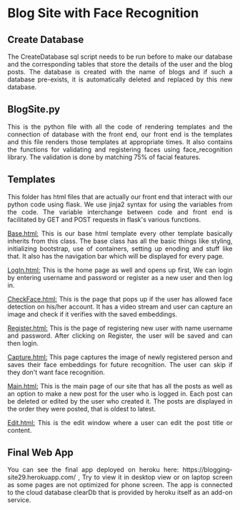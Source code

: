 # Blog Site with Face Recognition

## Create Database
<p align="justify">
The CreateDatabase sql script needs to be run before to make our database and the corresponding tables that store the details of the user and the blog posts. The database is 
created with the name of blogs and if such a database pre-exists, it is automatically deleted and replaced by this new database.
</p>

## BlogSite.py
<p align="justify">
This is the python file with all the code of rendering templates and the connection of database with the front end, our front end is the templates and this file renders those 
templates at appropriate times. It also contains the functions for validating and registering faces using face_recognition library. The validation is done by matching 75% of 
facial features.

## Templates
<p align="justify">
This folder has html files that are actually our front end that interact with our python code using flask. We use jinja2 syntax for using the variables from the code. 
The variable interchange between code and front end is facilitated by GET and POST requests in flask's various functions.
</p>

<p align="justify">
<ins>Base.html:</ins>
This is our base html template every other template basically inherits from this class. The base class has all the basic things like styling, initializing bootstrap, use of 
containers, setting up enoding and stuff like that. It also has the navigation bar which will be displayed for every page.
</p>

<p align="justify">
<ins>LogIn.html:</ins>
This is the home page as well and opens up first, We can login by entering username and password or register as a new user and then log in.
</p>

<p align="justify">
 <ins>CheckFace.html:</ins>
 This is the page that pops up if the user has allowed face detection on his/her account. It has a video stream and user can capture an image and check if it verifies with the 
 saved embeddings.
</p>
 
<p align="justify">
<ins>Register.html:</ins>
This is the page of registering new user with name username and password. After clicking on Register, the user will be saved and can then login.
</p>

<p align="justify">
<ins>Capture.html:</ins>
This page captures the image of newly registered person and saves their face embeddings for future recognition. The user can skip if they don't want face recognition. 
</p>

<p align="justify">
<ins>Main.html:</ins>
This is the main page of our site that has all the posts as well as an option to make a new post for the user who is logged in. Each post can be deleted or edited by the user 
 who created it. The posts are displayed in the order they were posted, that is oldest to latest.
</p>

<p align="justify">
<ins>Edit.html:</ins>
This is the edit window where a user can edit the post title or content.
</p>

## Final Web App
<p align="justify">
You can see the final app deployed on heroku here: https://blogging-site29.herokuapp.com/ , Try to view it in desktop view or on laptop screen as some pages are not optimized 
for phone screen. The app is connected to the cloud database clearDb that is provided by heroku itself as an add-on service.
</p>
